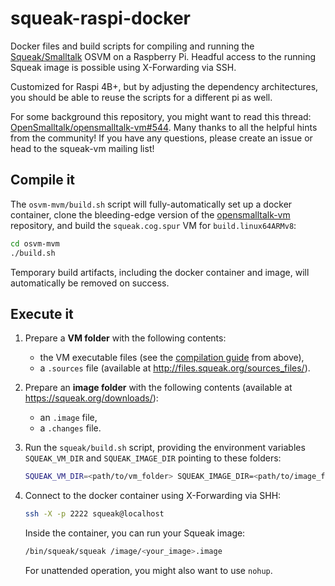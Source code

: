 # squeak-raspi-docker

Docker files and build scripts for compiling and running the [Squeak/Smalltalk](https://squeak.org/) OSVM on a Raspberry Pi.
Headful access to the running Squeak image is possible using X-Forwarding via SSH.

Customized for Raspi 4B+, but by adjusting the dependency architectures, you should be able to reuse the scripts for a different pi as well.

For some background this repository, you might want to read this thread: [OpenSmalltalk/opensmalltalk-vm#544](https://github.com/OpenSmalltalk/opensmalltalk-vm).
Many thanks to all the helpful hints from the community!
If you have any questions, please create an issue or head to the squeak-vm mailing list!

## Compile it

The `osvm-mvm/build.sh` script will fully-automatically set up a docker container, clone the bleeding-edge version of the [opensmalltalk-vm](https://github.com/OpenSmalltalk/opensmalltalk-vm) repository, and build the `squeak.cog.spur` VM for `build.linux64ARMv8`:

```bash
cd osvm-mvm
./build.sh
```

Temporary build artifacts, including the docker container and image, will automatically be removed on success.

## Execute it

1. Prepare a **VM folder** with the following contents:

   * the VM executable files (see the [compilation guide](#compile-it) from above),
   * a `.sources` file (available at <http://files.squeak.org/sources_files/>).

2. Prepare an **image folder** with the following contents (available at <https://squeak.org/downloads/>):

   * an `.image` file,
   * a `.changes` file.

3. Run the `squeak/build.sh` script, providing the environment variables `SQUEAK_VM_DIR` and `SQUEAK_IMAGE_DIR` pointing to these folders:

   ```bash
   SQUEAK_VM_DIR=<path/to/vm_folder> SQUEAK_IMAGE_DIR=<path/to/image_folder> ./build.sh
   ```

4. Connect to the docker container using X-Forwarding via SHH:

   ```bash
   ssh -X -p 2222 squeak@localhost
   ```

   Inside the container, you can run your Squeak image:

   ```bash
   /bin/squeak/squeak /image/<your_image>.image
   ```

   For unattended operation, you might also want to use `nohup`.
